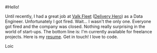 #Hello!

Until recently, I had a great job at [Valk Fleet](http://valkfleet.com) ([Delivery Hero](http://deliveryhero.com)) as a Data Engineer. Unfortunately I got fired. Wait... I wasn't the only one. Everyone got fired and the company was closed. Nothing really surprising in the world of start-ups. The bottom line is: I'm currently available for freelance projects. Here is my [resume](http://registry.jsonresume.org/cyberbikepunk). Get in touch! I love to code.

Loic
